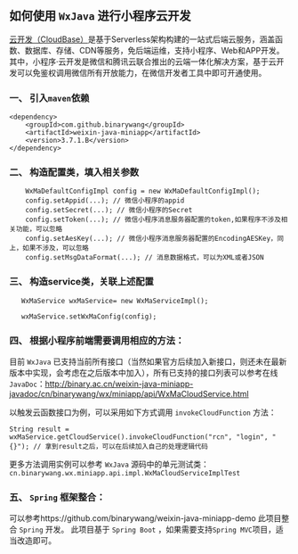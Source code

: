 ## 如何使用 `WxJava` 进行小程序云开发

[云开发（CloudBase）](https://tencentcloudbase.github.io/)是基于Serverless架构构建的一站式后端云服务，涵盖函数、数据库、存储、CDN等服务，免后端运维，支持小程序、Web和APP开发。
其中，小程序·云开发是微信和腾讯云联合推出的云端一体化解决方案，基于云开发可以免鉴权调用微信所有开放能力，在微信开发者工具中即可开通使用。

### 一、  引入`maven`依赖


```
<dependency>
    <groupId>com.github.binarywang</groupId>
    <artifactId>weixin-java-miniapp</artifactId>
    <version>3.7.1.B</version>
</dependency>
```


### 二、  构造配置类，填入相关参数

```
    WxMaDefaultConfigImpl config = new WxMaDefaultConfigImpl();
    config.setAppid(...); // 微信小程序的appid
    config.setSecret(...); // 微信小程序的Secret
    config.setToken(...); // 微信小程序消息服务器配置的token,如果程序不涉及相关功能，可以忽略
    config.setAesKey(...); // 微信小程序消息服务器配置的EncodingAESKey，同上，如果不涉及，可以忽略
    config.setMsgDataFormat(...); // 消息数据格式，可以为XML或者JSON
```


### 三、  构造service类，关联上述配置
 
```
   WxMaService wxMaService= new WxMaServiceImpl();

   wxMaService.setWxMaConfig(config);
```

### 四、  根据小程序前端需要调用相应的方法：

目前 `WxJava` 已支持当前所有接口（当然如果官方后续加入新接口，则还未在最新版本中实现，会考虑在之后版本中加入），所有已支持的接口列表可以参考在线`JavaDoc`：http://binary.ac.cn/weixin-java-miniapp-javadoc/cn/binarywang/wx/miniapp/api/WxMaCloudService.html


以触发云函数接口为例，可以采用如下方式调用 `invokeCloudFunction` 方法：


```
String result = wxMaService.getCloudService().invokeCloudFunction("rcn", "login", "{}"); // 拿到result之后，可以在后续加入自己的处理逻辑代码
```


更多方法调用实例可以参考 `WxJava` 源码中的单元测试类：`cn.binarywang.wx.miniapp.api.impl.WxMaCloudServiceImplTest`

### 五、  `Spring` 框架整合：

可以参考https://github.com/binarywang/weixin-java-miniapp-demo 此项目整合 `Spring` 开发。
此项目基于 `Spring Boot` ，如果需要支持`Spring MVC`项目，适当改造即可。
